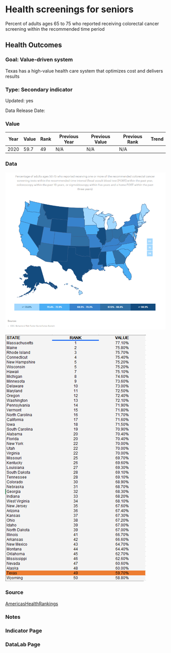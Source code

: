# Health screenings for seniors

Percent of adults ages 65 to 75 who reported receiving colorectal cancer screening within the recommended time period

## Health Outcomes

### Goal: Value-driven system

Texas has a high-value health care system that optimizes cost and delivers results

### Type: Secondary indicator

Updated: yes

Data Release Date: 

### Value

| Year      |  Value      | Rank        | Previous Year | Previous Value | Previous Rank | Trend | 
| ----------- | ----------- | ----------- | ----------- | ----------- | ----------- | -----------|
|   2020     | 59.7        |  49        |     N/A    |    N/A     | N/A         |           | 

### Data

![map](./map_colo.PNG)

![data](./data_colo.PNG)


### Source

[AmericasHealthRankings](https://www.americashealthrankings.org/explore/annual/measure/colorectal_cancer_screening/state/ALL)

### Notes

### Indicator Page



### DataLab Page



